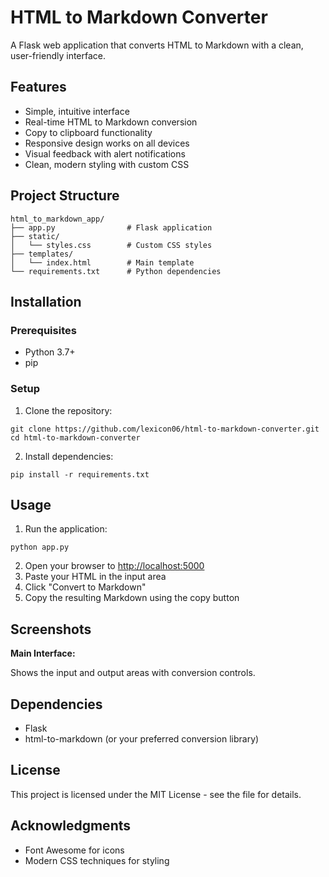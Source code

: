HTML to Markdown Converter
==========================

A Flask web application that converts HTML to Markdown with a clean, user\-friendly interface.

Features
--------

* Simple, intuitive interface
* Real\-time HTML to Markdown conversion
* Copy to clipboard functionality
* Responsive design works on all devices
* Visual feedback with alert notifications
* Clean, modern styling with custom CSS

Project Structure
-----------------

```
html_to_markdown_app/
├── app.py                # Flask application
├── static/
│   └── styles.css        # Custom CSS styles
├── templates/
│   └── index.html        # Main template
└── requirements.txt      # Python dependencies

```

Installation
------------

### Prerequisites

* Python 3\.7\+
* pip

### Setup

1. Clone the repository: 
```
git clone https://github.com/lexicon06/html-to-markdown-converter.git
cd html-to-markdown-converter
```
2. Install dependencies: 
```
pip install -r requirements.txt
```

Usage
-----

1. Run the application: 
```
python app.py
```
2. Open your browser to <http://localhost:5000>
3. Paste your HTML in the input area
4. Click "Convert to Markdown"
5. Copy the resulting Markdown using the copy button

Screenshots
-----------

**Main Interface:**

Shows the input and output areas with conversion controls.

Dependencies
------------

* Flask
* html\-to\-markdown (or your preferred conversion library)

License
-------

This project is licensed under the MIT License \- see the <LICENSE> file for details.

Acknowledgments
---------------

* Font Awesome for icons
* Modern CSS techniques for styling


